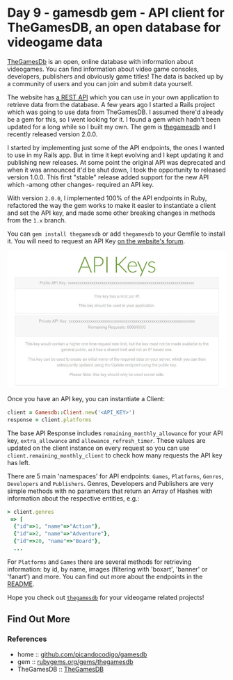 # Day 9 - gamesdb gem - API client for TheGamesDB, an open database for videogame data

[TheGamesDb](https://thegamesdb.net/) is an open, online database with information about videogames. You can find information about video game consoles, developers, publishers and obviously game titles! The data is backed up by a community of users and you can join and submit data yourself.

The website has [a REST API](https://api.thegamesdb.net/) which you can use in your own application to retrieve data from the database. A few years ago I started a Rails project which was going to use data from TheGamesDB. I assumed there'd already be a gem for this, so I went looking for it. I found a gem which hadn't been updated for a long while so I built my own. The gem is [thegamesdb](https://rubygems.org/gems/thegamesdb) and I recently released version 2.0.0.

I started by implementing just some of the API endpoints, the ones I wanted to use in my Rails app. But in time it kept evolving and I kept updating it and publishing new releases. At some point the original API was deprecated and when it was announced it'd be shut down, I took the opportunity to released version 1.0.0. This first "stable" release added support for the new API which -among other changes- required an API key.

With version `2.0.0`, I implemented 100% of the API endpoints in Ruby, refactored the way the gem works to make it easier to instantiate a client and set the API key, and made some other breaking changes in methods from the `1.x` branch.

You can `gem install thegamesdb` or add `thegamesdb` to your Gemfile to install it. You will need to request an API Key [on the website's forum](https://forums.thegamesdb.net/viewforum.php?f=10).

[![API keys](gamesdb-api-keys.jpg)](https://api.thegamesdb.net/key.php)

Once you have an API key, you can instantiate a Client:

```ruby
client = Gamesdb::Client.new('<API_KEY>')
response = client.platforms
```

The base API Response includes `remaining_monthly_allowance` for your API key, `extra_allowance` and `allowance_refresh_timer`. These values are updated on the client instance on every request so you can use `client.remaining_monthly_client` to check how many requests the API key has left.

There are 5 main 'namespaces' for API endpoints: `Games`, `Platforms`, `Genres`, `Developers` and `Publishers`. Genres, Developers and Publishers are very simple methods with no parameters that return an Array of Hashes with information about the respective entities, e.g.:
```ruby
> client.genres
 => [
  {"id"=>1, "name"=>"Action"},
  {"id"=>2, "name"=>"Adventure"},
  {"id"=>20, "name"=>"Board"},
  ...
```

For `Platforms` and `Games` there are several methods for retrieving information: by id, by name, images (filtering with 'boxart', 'banner' or 'fanart') and more. You can find out more about the endpoints in the [README](https://github.com/picandocodigo/gamesdb#gamesdb--).

Hope you check out [`thegamesdb`](https://github.com/picandocodigo/gamesdb) for your videogame related projects!

## Find Out More

### References

- home :: [github.com/picandocodigo/gamesdb](https://github.com/picandocodigo/gamesdb)
- gem :: [rubygems.org/gems/thegamesdb](https://rubygems.org/gems/thegamesdb)
- TheGamesDB :: [TheGamesDB](https://thegamesdb.net/)
